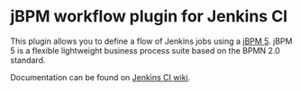 jBPM workflow plugin for Jenkins CI
===================================
This plugin allows you to define a flow of Jenkins jobs using a [jBPM 5](http://www.jboss.org/jbpm).
jBPM 5 is a flexible lightweight business process suite based on the BPMN 2.0 standard.

Documentation can be found on [Jenkins CI wiki](https://wiki.jenkins-ci.org/display/JENKINS/jBPM+workflow+plugin).
